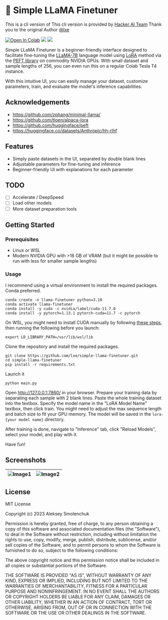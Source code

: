 # 🦙 Simple LLaMA Finetuner


This is a cli version of [](https://github.com/lxe/simple-llama-finetuner/)
This cli version is provided by [Hacker AI Team](https://hacker-ai.ai)
Thank you to the original Author [@lxe](https://twitter.com/lxe)

[![Open In Colab](https://colab.research.google.com/assets/colab-badge.svg)](https://colab.research.google.com/github/lxe/simple-llama-finetuner/blob/master/Simple_LLaMA_FineTuner.ipynb)
[![](https://img.shields.io/badge/no-bugs-brightgreen.svg)](https://github.com/lxe/no-bugs) 
[![](https://img.shields.io/badge/coverage-%F0%9F%92%AF-green.svg)](https://github.com/lxe/onehundred/tree/master)

Simple LLaMA Finetuner is a beginner-friendly interface designed to facilitate fine-tuning the [LLaMA-7B](https://github.com/facebookresearch/llama) language model using [LoRA](https://arxiv.org/abs/2106.09685) method via the [PEFT library](https://github.com/huggingface/peft) on commodity NVIDIA GPUs. With small dataset and sample lengths of 256, you can even run this on a regular Colab Tesla T4 instance.

With this intuitive UI, you can easily manage your dataset, customize parameters, train, and evaluate the model's inference capabilities.

## Acknowledgements

 - https://github.com/zphang/minimal-llama/
 - https://github.com/tloen/alpaca-lora
 - https://github.com/huggingface/peft
 - https://huggingface.co/datasets/Anthropic/hh-rlhf

## Features

- Simply paste datasets in the UI, separated by double blank lines
- Adjustable parameters for fine-tuning and inference
- Beginner-friendly UI with explanations for each parameter

## TODO

- [ ] Accelerate / DeepSpeed 
- [ ] Load other models
- [ ] More dataset preparation tools

## Getting Started

### Prerequisites

- Linux or WSL
- Modern NVIDIA GPU with >16 GB of VRAM (but it might be possible to run with less for smaller sample lengths)

### Usage

I recommend using a virtual environment to install the required packages. Conda preferred.

```
conda create -n llama-finetuner python=3.10
conda activate llama-finetuner
conda install -y cuda -c nvidia/label/cuda-11.7.0
conda install -y pytorch=1.13.1 pytorch-cuda=11.7 -c pytorch
```

On WSL, you might need to install CUDA manually by following [these steps](https://developer.nvidia.com/cuda-downloads?target_os=Linux&target_arch=x86_64&Distribution=WSL-Ubuntu&target_version=2.0&target_type=deb_local), then running the following before you launch:

```
export LD_LIBRARY_PATH=/usr/lib/wsl/lib
```

Clone the repository and install the required packages.

```
git clone https://github.com/lxe/simple-llama-finetuner.git
cd simple-llama-finetuner
pip install -r requirements.txt
```

Launch it

```
python main.py
```

Open http://127.0.0.1:7860/ in your browser. Prepare your training data by separating each sample with 2 blank lines. Paste the whole training dataset into the textbox. Specify the model name in the "LoRA Model Name" textbox, then click train. You might need to adjust the max sequence length and batch size to fit your GPU memory. The model will be saved in the `lora-{your model name}` directory.

After training is done, navigate to "Inference" tab, click "Reload Models", select your model, and play with it.

Have fun!

## Screenshots

|![Image1](https://user-images.githubusercontent.com/1486609/226793136-84531388-4081-49bb-b982-3f47e6ec25cd.png) | ![Image2](https://user-images.githubusercontent.com/1486609/226809466-b1eb6f3f-4049-4a41-a2e3-52b06a6e1230.png) |
|:---:|:---:|

## License

MIT License

Copyright (c) 2023 Aleksey Smolenchuk

Permission is hereby granted, free of charge, to any person obtaining a copy of this software and associated documentation files (the "Software"), to deal in the Software without restriction, including without limitation the rights to use, copy, modify, merge, publish, distribute, sublicense, and/or sell copies of the Software, and to permit persons to whom the Software is furnished to do so, subject to the following conditions:

The above copyright notice and this permission notice shall be included in all copies or substantial portions of the Software.

THE SOFTWARE IS PROVIDED "AS IS", WITHOUT WARRANTY OF ANY KIND, EXPRESS OR IMPLIED, INCLUDING BUT NOT LIMITED TO THE WARRANTIES OF MERCHANTABILITY, FITNESS FOR A PARTICULAR PURPOSE AND NONINFRINGEMENT. IN NO EVENT SHALL THE AUTHORS OR COPYRIGHT HOLDERS BE LIABLE FOR ANY CLAIM, DAMAGES OR OTHER LIABILITY, WHETHER IN AN ACTION OF CONTRACT, TORT OR OTHERWISE, ARISING FROM, OUT OF OR IN CONNECTION WITH THE SOFTWARE OR THE USE OR OTHER DEALINGS IN THE SOFTWARE.
